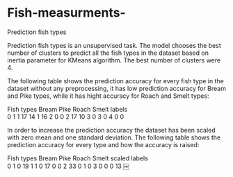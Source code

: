 # Fish-measurments-
Prediction fish types

Prediction fish types is an unsupervised task. The model chooses the best number of clusters to predict all the fish types in the dataset
based on inertia parameter for KMeans algorithm. The best number of clusters were 4. 

The following table shows the prediction accuracy for every fish type in the dataset without any preprocessing, it has low prediction 
accuracy for Bream and Pike types, while it has hight accuracy for Roach and Smelt types:


Fish types  Bream  Pike  Roach  Smelt
labels                               
0               1     1     17     14
1              16     2      0      0
2              17    10      3      0
3               0     4      0      0


In order to increase the prediction accuracy the dataset has been scaled with zero mean and one standard deviation. The following table
shows the prediction accuracy for every type and how the accuracy is raised:


Fish types     Bream  Pike  Roach  Smelt
scaled labels                           
0                  1     0     19      1
1                  0    17      0      0
2                 33     0      1      0
3                  0     0      0     13
￼
